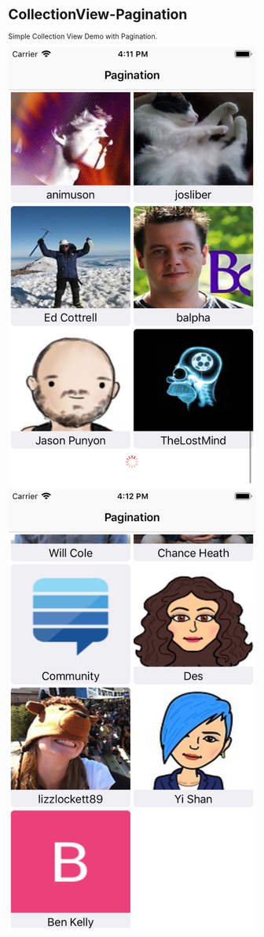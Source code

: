# CollectionView-Pagination
Simple Collection View Demo with Pagination.

![alt text](https://raw.githubusercontent.com/raj-engineer/CollectionView-Pagination/master/CollectionView-Pagination/Screenshots/Simulator%20Screen%20Shot%20-%20iPhone%206%20-%202018-11-30%20at%2016.11.50.png)        ![alt text](https://raw.githubusercontent.com/raj-engineer/CollectionView-Pagination/master/CollectionView-Pagination/Screenshots/Simulator%20Screen%20Shot%20-%20iPhone%206%20-%202018-11-30%20at%2016.12.52.png)

